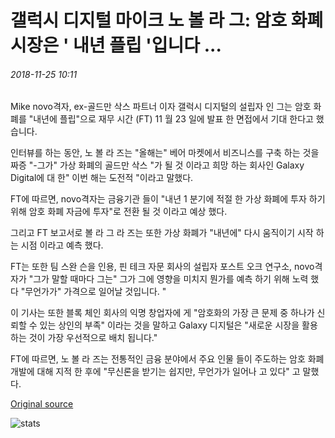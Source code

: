 # 갤럭시 디지털 마이크 노 볼 라 그: 암호 화폐 시장은 ' 내년 플립 '입니다 ...

###### 2018-11-25 10:11

Mike novo격자, ex-골드만 삭스 파트너 이자 갤럭시 디지털의 설립자 인 그는 암호 화폐를 "내년에 플립"으로 재무 시간 (FT) 11 월 23 일에 발표 한 면접에서 기대 한다고 했습니다.

인터뷰를 하는 동안, 노 볼 라 즈는 "올해는" 베어 마켓에서 비즈니스를 구축 하는 것을 짜증 "-그가" 가상 화폐의 골드만 삭스 "가 될 것 이라고 희망 하는 회사인 Galaxy Digital에 대 한" 이번 해는 도전적 "이라고 말했다.

FT에 따르면, novo격자는 금융기관 들이 "내년 1 분기에 적절 한 가상 화폐에 투자 하기 위해 암호 화폐 자금에 투자"로 전환 될 것 이라고 예상 했다.

그리고 FT 보고서로 볼 라 그 라 즈는 또한 가상 화폐가 "내년에" 다시 움직이기 시작 하는 시점 이라고 예측 했다.

FT는 또한 팀 스완 슨을 인용, 핀 테크 자문 회사의 설립자 포스트 오크 연구소, novo격자가 "그가 말할 때마다 그는" 그가 그에 영향을 미치지 뭔가를 예측 하기 위해 노력 했다 "무언가가" 가격으로 일어날 것입니다. "

이 기사는 또한 블록 체인 회사의 익명 창업자에 게 "암호화의 가장 큰 문제 중 하나가 신뢰할 수 있는 상인의 부족" 이라는 것을 말하고 Galaxy 디지털은 "새로운 시장을 활용 하는 것이 가장 우선적으로 배치 됩니다."

FT에 따르면, 노 볼 라 즈는 전통적인 금융 분야에서 주요 인물 들이 주도하는 암호 화폐 개발에 대해 지적 한 후에 "무신론을 받기는 쉽지만, 무언가가 일어나 고 있다" 고 말했다.

[Original source](https://cointelegraph.com/news/galaxy-digitals-mike-novogratz-cryptocurrency-markets-will-flip-next-year)

![stats](https://c.statcounter.com/11760860/0/a89fa40b/1/ "stats")